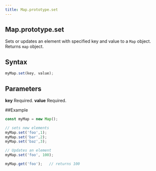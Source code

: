 ```yaml
---
title: Map.prototype.set
---
```

## Map.prototype.set
Sets or updates an element with specified key and value to a `Map` object. Returns `map` object.

## Syntax
```javascript
myMap.set(key, value);
```

## Parameters
**key** Required.
**value** Required.


##Example
```javascript
const myMap = new Map();

// sets new elements
myMap.set('foo',1);
myMap.set('bar',2);
myMap.set('baz',3);

// Updates an element
myMap.set('foo', 100);

myMap.get('foo');   // returns 100
```